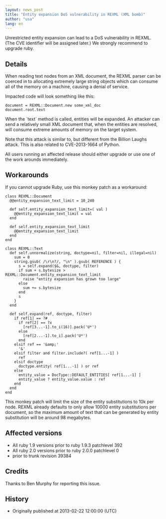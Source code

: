 ```yaml
---
layout: news_post
title: "Entity expansion DoS vulnerability in REXML (XML bomb)"
author: "usa"
lang: en
---
```


Unrestricted entity expansion can lead to a DoS vulnerability in REXML.
(The CVE identifier will be assigned later.) We strongly recommend to
upgrade ruby.

## Details

When reading text nodes from an XML document, the REXML parser can be
coerced in to allocating extremely large string objects which can
consume all of the memory on a machine, causing a denial of service.

Impacted code will look something like this:

    document = REXML::Document.new some_xml_doc
    document.root.text

When the \`text\` method is called, entities will be expanded. An
attacker can send a relatively small XML document that, when the
entities are resolved, will consume extreme amounts of memory on the
target system.

Note that this attack is similar to, but different from the Billion
Laughs attack. This is also related to CVE-2013-1664 of Python.

All users running an affected release should either upgrade or use one
of the work arounds immediately.

## Workarounds

If you cannot upgrade Ruby, use this monkey patch as a workaround:

    class REXML::Document
      @@entity_expansion_text_limit = 10_240
    
      def self.entity_expansion_text_limit=( val )
        @@entity_expansion_text_limit = val
      end
    
      def self.entity_expansion_text_limit
        @@entity_expansion_text_limit
      end
    end
    
    class REXML::Text
      def self.unnormalize(string, doctype=nil, filter=nil, illegal=nil)
        sum = 0
        string.gsub( /\r\n?/, "\n" ).gsub( REFERENCE ) {
          s = self.expand($&, doctype, filter)
          if sum + s.bytesize > REXML::Document.entity_expansion_text_limit
            raise "entity expansion has grown too large"
          else
            sum += s.bytesize
          end
          s
        }
      end
    
      def self.expand(ref, doctype, filter)
        if ref[1] == ?#
          if ref[2] == ?x
            [ref[3...-1].to_i(16)].pack('U*')
          else
            [ref[2...-1].to_i].pack('U*')
          end
        elsif ref == '&amp;'
          '&'
        elsif filter and filter.include?( ref[1...-1] )
          ref
        elsif doctype
          doctype.entity( ref[1...-1] ) or ref
        else
          entity_value = DocType::DEFAULT_ENTITIES[ ref[1...-1] ]
          entity_value ? entity_value.value : ref
        end
      end
    end

This monkey patch will limit the size of the entity substitutions to 10k
per node. REXML already defaults to only allow 10000 entity
substitutions per document, so the maximum amount of text that can be
generated by entity substitution will be around 98 megabytes.

## Affected versions

* All ruby 1.9 versions prior to ruby 1.9.3 patchlevel 392
* All ruby 2.0 versions prior to ruby 2.0.0 patchlevel 0
* prior to trunk revision 39384

## Credits

Thanks to Ben Murphy for reporting this issue.

## History

* Originally published at 2013-02-22 12:00:00 (UTC)

